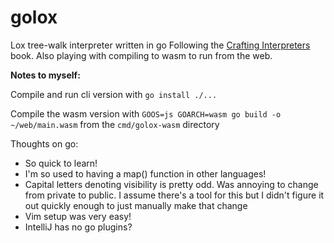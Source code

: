 # golox
Lox tree-walk interpreter written in go
Following the [Crafting Interpreters](http://craftinginterpreters.com/) book.
Also playing with compiling to wasm to run from the web.

**Notes to myself:**

Compile and run cli version with `go install ./...`

Compile the wasm version with `GOOS=js GOARCH=wasm go build -o ~/web/main.wasm`
from the `cmd/golox-wasm` directory 


Thoughts on go:
- So quick to learn!
- I'm so used to having a map() function in other languages!
- Capital letters denoting visibility is pretty odd. Was annoying to change from private to public. I assume there's a tool for this but I didn't figure it out quickly enough to just manually make that change
- Vim setup was very easy!
- IntelliJ has no go plugins?